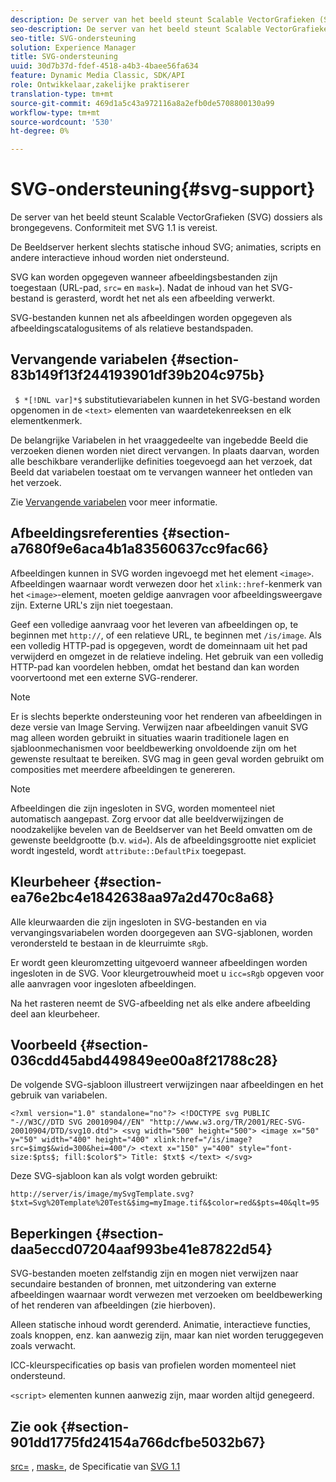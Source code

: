 ```yaml
---
description: De server van het beeld steunt Scalable VectorGrafieken (SVG) dossiers als brongegevens. Conformiteit met SVG 1.1 is vereist.
seo-description: De server van het beeld steunt Scalable VectorGrafieken (SVG) dossiers als brongegevens. Conformiteit met SVG 1.1 is vereist.
seo-title: SVG-ondersteuning
solution: Experience Manager
title: SVG-ondersteuning
uuid: 30d7b37d-fdef-4518-a4b3-4baee56fa634
feature: Dynamic Media Classic, SDK/API
role: Ontwikkelaar,zakelijke praktiserer
translation-type: tm+mt
source-git-commit: 469d1a5c43a972116a8a2efb0de5708800130a99
workflow-type: tm+mt
source-wordcount: '530'
ht-degree: 0%

---
```



# SVG-ondersteuning{#svg-support}

De server van het beeld steunt Scalable VectorGrafieken (SVG) dossiers als brongegevens. Conformiteit met SVG 1.1 is vereist.

De Beeldserver herkent slechts statische inhoud SVG; animaties, scripts en andere interactieve inhoud worden niet ondersteund.

SVG kan worden opgegeven wanneer afbeeldingsbestanden zijn toegestaan (URL-pad, `src=` en `mask=`). Nadat de inhoud van het SVG-bestand is gerasterd, wordt het net als een afbeelding verwerkt.

SVG-bestanden kunnen net als afbeeldingen worden opgegeven als afbeeldingscatalogusitems of als relatieve bestandspaden.

## Vervangende variabelen {#section-83b149f13f244193901df39b204c975b}

` $ *[!DNL var]*$` substitutievariabelen kunnen in het SVG-bestand worden opgenomen in de  `<text>` elementen van waardetekenreeksen en elk elementkenmerk.

De belangrijke Variabelen in het vraaggedeelte van ingebedde Beeld die verzoeken dienen worden niet direct vervangen. In plaats daarvan, worden alle beschikbare veranderlijke definities toegevoegd aan het verzoek, dat Beeld dat variabelen toestaat om te vervangen wanneer het ontleden van het verzoek.

Zie [Vervangende variabelen](../../../../../is-api/http-ref/image-serving-api-ref/c-http-protocol-reference/c-syntax-and-features/r-is-http-substitution-variables.md#reference-90dc01aba44940e4acdd0c6476e7aa5a) voor meer informatie.

## Afbeeldingsreferenties {#section-a7680f9e6aca4b1a83560637cc9fac66}

Afbeeldingen kunnen in SVG worden ingevoegd met het element `<image>`. Afbeeldingen waarnaar wordt verwezen door het `xlink::href`-kenmerk van het `<image>`-element, moeten geldige aanvragen voor afbeeldingsweergave zijn. Externe URL&#39;s zijn niet toegestaan.

Geef een volledige aanvraag voor het leveren van afbeeldingen op, te beginnen met `http://`, of een relatieve URL, te beginnen met `/is/image`. Als een volledig HTTP-pad is opgegeven, wordt de domeinnaam uit het pad verwijderd en omgezet in de relatieve indeling. Het gebruik van een volledig HTTP-pad kan voordelen hebben, omdat het bestand dan kan worden voorvertoond met een externe SVG-renderer.

>[!NOTE]
>
>Er is slechts beperkte ondersteuning voor het renderen van afbeeldingen in deze versie van Image Serving. Verwijzen naar afbeeldingen vanuit SVG mag alleen worden gebruikt in situaties waarin traditionele lagen en sjabloonmechanismen voor beeldbewerking onvoldoende zijn om het gewenste resultaat te bereiken. SVG mag in geen geval worden gebruikt om composities met meerdere afbeeldingen te genereren.

>[!NOTE]
>
>Afbeeldingen die zijn ingesloten in SVG, worden momenteel niet automatisch aangepast. Zorg ervoor dat alle beeldverwijzingen de noodzakelijke bevelen van de Beeldserver van het Beeld omvatten om de gewenste beeldgrootte (b.v. `wid=`). Als de afbeeldingsgrootte niet expliciet wordt ingesteld, wordt `attribute::DefaultPix` toegepast.

## Kleurbeheer {#section-ea76e2bc4e1842638aa97a2d470c8a68}

Alle kleurwaarden die zijn ingesloten in SVG-bestanden en via vervangingsvariabelen worden doorgegeven aan SVG-sjablonen, worden verondersteld te bestaan in de kleurruimte `sRgb`.

Er wordt geen kleuromzetting uitgevoerd wanneer afbeeldingen worden ingesloten in de SVG. Voor kleurgetrouwheid moet u `icc=sRgb` opgeven voor alle aanvragen voor ingesloten afbeeldingen.

Na het rasteren neemt de SVG-afbeelding net als elke andere afbeelding deel aan kleurbeheer.

## Voorbeeld {#section-036cdd45abd449849ee00a8f21788c28}

De volgende SVG-sjabloon illustreert verwijzingen naar afbeeldingen en het gebruik van variabelen.

`<?xml version="1.0" standalone="no"?> <!DOCTYPE svg PUBLIC "-//W3C//DTD SVG 20010904//EN" "http://www.w3.org/TR/2001/REC-SVG-20010904/DTD/svg10.dtd"> <svg width="500" height="500"> <image x="50" y="50" width="400" height="400" xlink:href="/is/image?src=$img$&wid=300&hei=400"/> <text x="150" y="400" style="font-size:$pts$; fill:$color$"> Title: $txt$ </text> </svg>`

Deze SVG-sjabloon kan als volgt worden gebruikt:

`http://server/is/image/mySvgTemplate.svg?$txt=Svg%20Template%20Test&$img=myImage.tif&$color=red&$pts=40&qlt=95`

## Beperkingen {#section-daa5eccd07204aaf993be41e87822d54}

SVG-bestanden moeten zelfstandig zijn en mogen niet verwijzen naar secundaire bestanden of bronnen, met uitzondering van externe afbeeldingen waarnaar wordt verwezen met verzoeken om beeldbewerking of het renderen van afbeeldingen (zie hierboven).

Alleen statische inhoud wordt gerenderd. Animatie, interactieve functies, zoals knoppen, enz. kan aanwezig zijn, maar kan niet worden teruggegeven zoals verwacht.

ICC-kleurspecificaties op basis van profielen worden momenteel niet ondersteund.

`<script>` elementen kunnen aanwezig zijn, maar worden altijd genegeerd.

## Zie ook {#section-901dd1775fd24154a766dcfbe5032b67}

[src=](../../../../../is-api/http-ref/image-serving-api-ref/c-http-protocol-reference/c-command-reference/r-src.md#reference-f6506637778c4c69bf106a7924a91ab1) ,  [mask=](../../../../../is-api/http-ref/image-serving-api-ref/c-http-protocol-reference/c-command-reference/r-mask.md#reference-922254e027404fb890b850e2723ee06e), de Specificatie van  [SVG 1.1](http://www.w3.org/TR/SVG11/)
